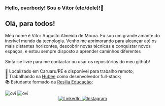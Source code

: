 ### Hello, everbody! Sou o Vitor (ele/dele)!👋

## Olá, para todos! <br>
Meu nome é Vitor Augusto Almeida de Moura.
Eu sou um grande amante do incrível mundo da tecnologia.
Venho me aprimorando para alcançar até os mais distantes horizontes, descobrir novas técnicas e conquistar novos espaços, e estou sempre disposto a aprender caminhos diferentes<br> <br>
Sinta-se livre para me contactar ou usar os repositórios do meu github!

📍 Localizado em Caruaru/PE e disponível para trabalho remoto; <br>
💼 Trabalhando na <a href="https://hubee.co/">Hubee</a> como desenvolvedor full-stack; <br>
📚 Estudante formado da <a href="https://www.resilia.com.br/">Resilia Educação</a>;




<img src="https://github-readme-stats.vercel.app/api/top-langs?username=VitorAam&show_icons=true&locale=en&layout=compact&theme=chartreuse-dark" alt="ovi" />
<img src="https://github-readme-stats.vercel.app/api?username=VitorAam&show_icons=true&theme=radical" alt="ovi")/>


<div align="center">
  <a href="https://www.linkedin.com/in/vitor-aam/">
    <img src="https://img.shields.io/badge/LinkedIn-%230077B5.svg?&style=flat-square&logo=linkedin&logoColor=white" alt="LinkedIn">
  </a>

  <a href="https://www.instagram.com/vitorluci1/">
    <img src="https://img.shields.io/badge/Instagram-%23E4405F.svg?&style=flat-square&logo=instagram&logoColor=white" alt="Instagram">
  </a>
</div>
